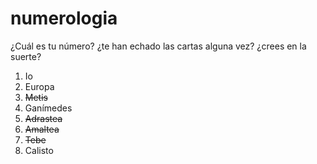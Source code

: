 # numerologia
¿Cuál es tu número? ¿te han echado las cartas alguna vez? ¿crees en la suerte?

1. Io
2. Europa
3. ~~Metis~~
4. Ganímedes
5. ~~Adrastea~~
6. ~~Amaltea~~
7. ~~Tebe~~
8. Calisto
